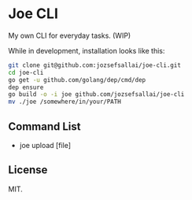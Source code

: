 # Joe CLI

My own CLI for everyday tasks. (WIP)

While in development, installation looks like this:

```sh
git clone git@github.com:jozsefsallai/joe-cli.git
cd joe-cli
go get -u github.com/golang/dep/cmd/dep
dep ensure
go build -o -i joe github.com/jozsefsallai/joe-cli
mv ./joe /somewhere/in/your/PATH
```

## Command List

  * joe upload [file]

## License

MIT.
